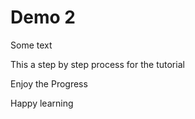 # Demo 2

Some text

This a step by step process for the tutorial

Enjoy the Progress

Happy learning
